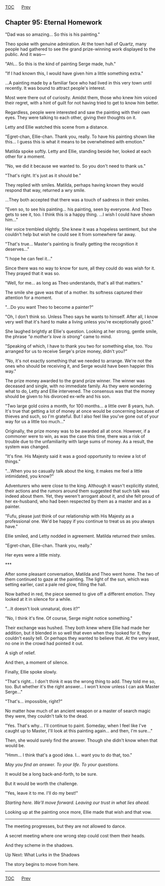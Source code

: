 [TOC](../readme.md)&nbsp;&nbsp;&nbsp;&nbsp;&nbsp;&nbsp;[Prev](index_split_070.md)&nbsp;&nbsp;&nbsp;&nbsp;&nbsp;&nbsp;



## Chapter 95: Eternal Homework

"Dad was so amazing... So this is his painting."

Theo spoke with genuine admiration. At the town hall of Quartz, many
people had gathered to see the grand prize-winning work displayed to the
public. And it was—

"Ah\\... So this is the kind of painting Serge made, huh."

"If I had known this, I would have given him a little something extra."

...A painting made by a familiar face who had lived in this very town
until recently. It was bound to attract people's interest.

Most were there out of curiosity. Amidst them, those who knew him voiced
their regret, with a hint of guilt for not having tried to get to know
him better.

Regardless, people were interested and saw the painting with their own
eyes. They were talking to each other, giving their thoughts on it.

Letty and Ellie watched this scene from a distance.

"Egret-chan, Ellie-chan. Thank you, really. To have his painting shown
like this... I guess this is what it means to be overwhelmed with
emotion."

Matilda spoke softly. Letty and Ellie, standing beside her, looked at
each other for a moment.

"No, we did it because we wanted to. So you don't need to thank us."

"That's right. It's just as it should be."

They replied with smiles. Matilda, perhaps having known they would
respond that way, returned a wry smile.

...They both accepted that there was a touch of sadness in their smiles.

"Even so, to see his painting... his painting, seen by everyone. And
Theo gets to see it, too. I think this is a happy thing. ...I wish I
could have shown him..."

Her voice trembled slightly. She knew it was a hopeless sentiment, but
she couldn't help but wish he could see it from somewhere far away.

"That's true... Master's painting is finally getting the recognition it
deserves..."

"I hope he can feel it..."

Since there was no way to know for sure, all they could do was wish for
it. They prayed that it was so.

"Well, for me... as long as Theo understands, that's all that matters."

The smile she gave was that of a mother. Its softness captured their
attention for a moment.

"...Do you want Theo to become a painter?"

"Oh, I don't think so. Unless Theo says he wants to himself. After all,
I know very well that it's hard to make a living unless you're
exceptionally good."

She laughed brightly at Ellie's question. Looking at her strong, gentle
smile, the phrase *"a mother's love is strong"* came to mind.

"Speaking of which, I have to thank you two for something else, too. You
arranged for us to receive Serge's prize money, didn't you?"

"No, it's not exactly something that we needed to arrange. We're not the
ones who should be receiving it, and Serge would have been happier this
way."

The prize money awarded to the grand prize winner. The winner was
deceased and single, with no immediate family. As they were wondering
what to do, Letty and Ellie intervened. The consensus was that the money
should be given to his divorced ex-wife and his son.

"Two large gold coins a month, for 100 months... a little over 8 years,
huh. It's true that getting a lot of money at once would be concerning
because of thieves and such, so I'm grateful. But I also feel like
you've gone out of your way for us a little too much..."

Originally, the prize money was to be awarded all at once. However, if a
commoner were to win, as was the case this time, there was a risk of
trouble due to the unfamiliarity with large sums of money. As a result,
the system was changed.

"It's fine. His Majesty said it was a good opportunity to review a lot
of things."

"...When you so casually talk about the king, it makes me feel a little
intimidated, you know?"

Adventurers who were close to the king. Although it wasn't explicitly
stated, their actions and the rumors around them suggested that such
talk was indeed about them. Yet, they weren't arrogant about it, and she
felt proud of her ex-husband, who had been respected by them as a master
and as a painter.

"Fufu, please just think of our relationship with His Majesty as a
professional one. We'd be happy if you continue to treat us as you
always have."

Ellie smiled, and Letty nodded in agreement. Matilda returned their
smiles.

"Egret-chan, Ellie-chan. Thank you, really."

Her eyes were a little misty.

\*\*\*

After some pleasant conversation, Matilda and Theo went home. The two of
them continued to gaze at the painting. The light of the sun, which was
setting earlier, cast a pale red glow, filling the hall.

Now bathed in red, the piece seemed to give off a different emotion.
They looked at it in silence for a while.

"...It doesn't look unnatural, does it?"

"No, I think it's fine. Of course, Serge might notice something."

Their exchange was hushed. They both knew where Ellie had made her
addition, but it blended in so well that even when they looked for it,
they couldn't easily tell. Or perhaps they wanted to believe that. At
the very least, no one in the crowd had pointed it out.

A sigh of relief.

And then, a moment of silence.

Finally, Ellie spoke slowly.

"That's right... I don't think it was the wrong thing to add. They told
me so, too. But whether it's the right answer... I won't know unless I
can ask Master Serge..."

"That's... impossible, right?"

No matter how much of an ancient weapon or a master of search magic they
were, they couldn't talk to the dead.

"Yes. That's why... I'll continue to paint. Someday, when I feel like
I've caught up to Master, I'll look at this painting again... and then,
I'm sure..."

Then, she would surely find the answer. Though she didn't know when that
would be.

"Hmm... I think that's a good idea. I... want you to do that, too."

*May you find an answer. To your life. To your questions.*

It would be a long back-and-forth, to be sure.

But it would be worth the challenge.

"Yes, leave it to me. I'll do my best!"

*Starting* *here. We’ll move forward. Leaving our trust in what lies
ahead.*

Looking up at the painting once more, Ellie made that wish and that vow.

------------------------------------------------------------------------

The meeting progresses, but they are not allowed to dance.

A secret meeting where one wrong step could cost them their heads.

And they scheme in the shadows.

Up Next: What Lurks in the Shadows

The story begins to move from here.


---
[TOC](../readme.md)&nbsp;&nbsp;&nbsp;&nbsp;&nbsp;&nbsp;[Prev](index_split_070.md)&nbsp;&nbsp;&nbsp;&nbsp;&nbsp;&nbsp;

